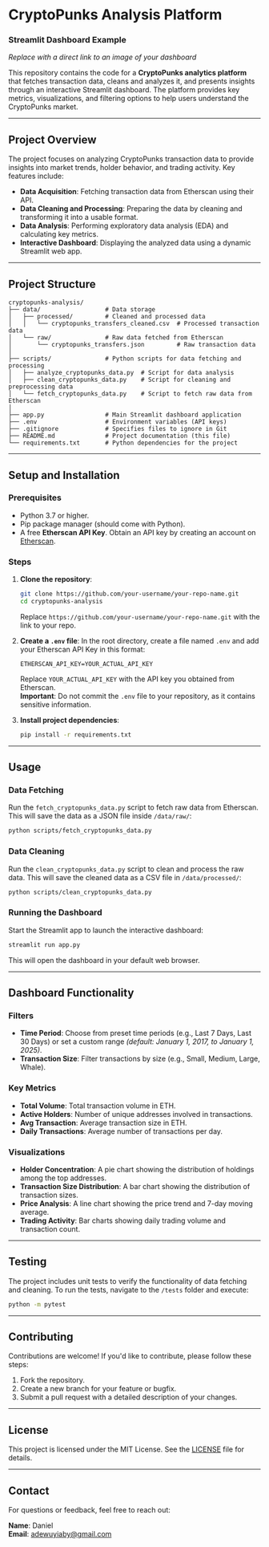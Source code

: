 # CryptoPunks Analysis Platform

### Streamlit Dashboard Example  
*Replace with a direct link to an image of your dashboard*

This repository contains the code for a **CryptoPunks analytics platform** that fetches transaction data, cleans and analyzes it, and presents insights through an interactive Streamlit dashboard. The platform provides key metrics, visualizations, and filtering options to help users understand the CryptoPunks market.

---

## Project Overview
The project focuses on analyzing CryptoPunks transaction data to provide insights into market trends, holder behavior, and trading activity. Key features include:

- **Data Acquisition**: Fetching transaction data from Etherscan using their API.
- **Data Cleaning and Processing**: Preparing the data by cleaning and transforming it into a usable format.
- **Data Analysis**: Performing exploratory data analysis (EDA) and calculating key metrics.
- **Interactive Dashboard**: Displaying the analyzed data using a dynamic Streamlit web app.

---

## Project Structure
```plaintext
cryptopunks-analysis/
├── data/                  # Data storage
│   ├── processed/         # Cleaned and processed data
│   │   └── cryptopunks_transfers_cleaned.csv  # Processed transaction data
│   └── raw/               # Raw data fetched from Etherscan
│       └── cryptopunks_transfers.json         # Raw transaction data
│
├── scripts/               # Python scripts for data fetching and processing
│   ├── analyze_cryptopunks_data.py  # Script for data analysis
│   ├── clean_cryptopunks_data.py    # Script for cleaning and preprocessing data
│   └── fetch_cryptopunks_data.py    # Script to fetch raw data from Etherscan
│
├── app.py                 # Main Streamlit dashboard application
├── .env                   # Environment variables (API keys)
├── .gitignore             # Specifies files to ignore in Git
├── README.md              # Project documentation (this file)
└── requirements.txt       # Python dependencies for the project
```

---

## Setup and Installation

### Prerequisites
- Python 3.7 or higher.
- Pip package manager (should come with Python).
- A free **Etherscan API Key**. Obtain an API key by creating an account on [Etherscan](https://etherscan.io/).

### Steps
1. **Clone the repository**:
   ```bash
   git clone https://github.com/your-username/your-repo-name.git
   cd cryptopunks-analysis
   ```
   Replace `https://github.com/your-username/your-repo-name.git` with the link to your repo.

2. **Create a `.env` file**:
   In the root directory, create a file named `.env` and add your Etherscan API Key in this format:
   ```plaintext
   ETHERSCAN_API_KEY=YOUR_ACTUAL_API_KEY
   ```
   Replace `YOUR_ACTUAL_API_KEY` with the API key you obtained from Etherscan.  
   **Important**: Do not commit the `.env` file to your repository, as it contains sensitive information.

3. **Install project dependencies**:
   ```bash
   pip install -r requirements.txt
   ```

---

## Usage

### Data Fetching
Run the `fetch_cryptopunks_data.py` script to fetch raw data from Etherscan. This will save the data as a JSON file inside `/data/raw/`:
```bash
python scripts/fetch_cryptopunks_data.py
```

### Data Cleaning
Run the `clean_cryptopunks_data.py` script to clean and process the raw data. This will save the cleaned data as a CSV file in `/data/processed/`:
```bash
python scripts/clean_cryptopunks_data.py
```

### Running the Dashboard
Start the Streamlit app to launch the interactive dashboard:
```bash
streamlit run app.py
```
This will open the dashboard in your default web browser.

---

## Dashboard Functionality

### Filters
- **Time Period**: Choose from preset time periods (e.g., Last 7 Days, Last 30 Days) or set a custom range *(default: January 1, 2017, to January 1, 2025)*.
- **Transaction Size**: Filter transactions by size (e.g., Small, Medium, Large, Whale).

### Key Metrics
- **Total Volume**: Total transaction volume in ETH.
- **Active Holders**: Number of unique addresses involved in transactions.
- **Avg Transaction**: Average transaction size in ETH.
- **Daily Transactions**: Average number of transactions per day.

### Visualizations
- **Holder Concentration**: A pie chart showing the distribution of holdings among the top addresses.
- **Transaction Size Distribution**: A bar chart showing the distribution of transaction sizes.
- **Price Analysis**: A line chart showing the price trend and 7-day moving average.
- **Trading Activity**: Bar charts showing daily trading volume and transaction count.

---

## Testing
The project includes unit tests to verify the functionality of data fetching and cleaning. To run the tests, navigate to the `/tests` folder and execute:
```bash
python -m pytest
```

---

## Contributing
Contributions are welcome! If you'd like to contribute, please follow these steps:

1. Fork the repository.
2. Create a new branch for your feature or bugfix.
3. Submit a pull request with a detailed description of your changes.

---

## License
This project is licensed under the MIT License. See the [LICENSE](LICENSE) file for details.

---

## Contact
For questions or feedback, feel free to reach out:

**Name**: Daniel  
**Email**: adewuyiaby@gmail.com
